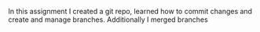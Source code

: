 In this assignment I created a git repo, learned how to commit changes and create and manage branches. Additionally I merged branches
